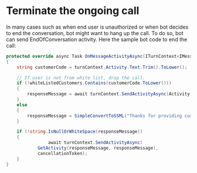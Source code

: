 # Terminate the ongoing call

In many cases such as when end user is unauthorized or when bot decides to end the conversation, bot might want to hang up the call. To do so, bot can send EndOfConversation activity. Here the sample bot code to end the call:

```csharp
protected override async Task OnMessageActivityAsync(ITurnContext<IMessageActivity> turnContext, CancellationToken cancellationToken)
{
    string customerCode = turnContext.Activity.Text.Trim().ToLower();

    // If user is not from white list, drop the call.
    if (!whiteListedCustomers.Contains(customerCode.ToLower()))
    {
        responseMessage = await turnContext.SendActivityAsync(Activity.CreateEndOfConversationActivity()).ConfigureAwait(false);
    }
    else
    {
        responseMessage = SimpleConvertToSSML("Thanks for providing customer code", "en-US", "en-US-GuyNeural");
    }

    if (!string.IsNullOrWhiteSpace(responseMessage))
    {
                await turnContext.SendActivityAsync(
            GetActivity(responseMessage, responseMessage),
            cancellationToken);
    }
}
```
